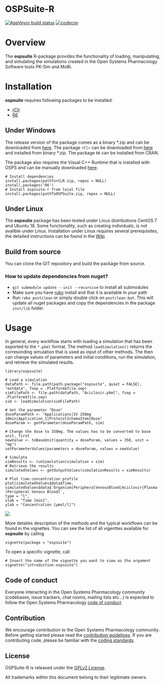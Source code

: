 # OSPSuite-R

  <!-- badges: start -->

[![AppVeyor build status](https://ci.appveyor.com/api/projects/status/github/Open-Systems-Pharmacology/OSPSuite-R?branch=develop&svg=true)](https://ci.appveyor.com/project/open-systems-pharmacology-ci/ospsuite-r)
[![codecov](https://codecov.io/gh/Open-Systems-Pharmacology/OSPSuite-R/branch/develop/graph/badge.svg)](https://codecov.io/gh/Open-Systems-Pharmacology/OSPSuite-R)

  <!-- badges: end -->

# Overview
The **ospsuite** R-package provides the functionality of loading, manipulating, and simulating the simulations created in the Open Systems Pharmacology Software tools PK-Sim and MoBi.

# Installation
**ospsuite** requires following packages to be installed:

- [rClr](https://github.com/Open-Systems-Pharmacology/rClr/releases/latest)
- [R6](https://github.com/r-lib/R6)

## Under Windows
The release version of the package comes as a binary *.zip and can be downloaded from [here](https://github.com/Open-Systems-Pharmacology/OSPSuite-R/releases). The package `rClr` can be downloaded from [here](https://github.com/Open-Systems-Pharmacology/rClr/releases/latest) and installed from binary *.zip. The package `R6` can be installed from CRAN.

The package also requires the Visual C++ Runtime that is installed with OSPS and can be manually downloaded [here](https://aka.ms/vs/16/release/vc_redist.x64.exe).

```
# Install dependencies
install.packages(pathTorCLR.zip, repos = NULL)
install.packages('R6')
# Install ospsuite-r from local file
install.packages(pathToOSPSuite.zip, repos = NULL)
```

## Under Linux
The **ospsuite** package has been tested under Linux distributions CentOS 7 and Ubuntu 18. Some functionality, such as creating individuals, is not availble under Linux. Installation under Linux requires several prerequisites, the detailed instructions can be found in the [Wiki](https://github.com/Open-Systems-Pharmacology/OSPSuite-R/wiki/Setup-ospsuite-R-on-Ubuntu).

## Build from source
You can clone the GIT repository and build the package from source.

### How to update dependencies from nuget?
- `git submodule update --init --recursive` to install all submodules
- Make sure you have [ruby](https://www.ruby-lang.org/de/downloads/) install and that it is available in your path
- Run `rake postclean` or simply double click on `postclean.bat`. This will update all nuget packages and copy the dependencies in the package `inst/lib` folder.

# Usage
In general, every workflow starts with loading a simulation that has been exported to the `*.pkml` format. The method `loadSimulation()`  returns the corresonding simulation that is used as input of other methods. The then can change values of parameters and initial conditions, run the simulation, and retrieve the simulated results.

```{r loadSim}
library(ospsuite)

# Load a simulation
dataPath <- file.path(path.package("ospsuite", quiet = FALSE), "extdata", fsep = .Platform$file.sep)
simFilePath <- file.path(dataPath, "Aciclovir.pkml", fsep = .Platform$file.sep)
sim <- loadSimulation(simFilePath)

# Get the parameter "Dose"
doseParamPath <- "Applications|IV 250mg 10min|Application_1|ProtocolSchemaItem|Dose"
doseParam <- getParameter(doseParamPath, sim)

# Change the dose to 350mg. The values has to be converted to base unit, first
newValue <- toBaseUnit(quantity = doseParam, values = 350, unit = "mg")
setParameterValues(parameters = doseParam, values = newValue)

# Simulate
simResults <- runSimulation(simulation = sim)
# Retrieve the results
simulatedValues <- getOutputValues(simulationResults = simResults)

# Plot time-concentration profile
plot(simulatedValues$data$Time, simulatedValues$data$`Organism|PeripheralVenousBlood|Aciclovir|Plasma (Peripheral Venous Blood)`,
type = "l",
xlab = "Time [min]",
ylab = "Concentration [µmol/l]")
```
![](man/figures/README-example-1.png)<!-- -->

More detailes description of the methods and the typical workflows can be found in the vignettes. You can see the list of all vigenttes available for **ospsuite** by calling

```
vignette(package = "ospsuite")
```

To open a specific vignette, call

```
# Insert the name of the vignette you want to view as the argument
vignette("introduction-ospsuite")
```

## Code of conduct

Everyone interacting in the Open Systems Pharmacology community (codebases, issue trackers, chat rooms, mailing lists etc...) is expected to follow the Open Systems Pharmacology [code of conduct](https://github.com/Open-Systems-Pharmacology/Suite/blob/master/CODE_OF_CONDUCT.md).

## Contribution

We encourage contribution to the Open Systems Pharmacology community. Before getting started please read the [contribution guidelines](https://github.com/Open-Systems-Pharmacology/Suite/blob/master/CONTRIBUTING.md). If you are contributing code, please be familiar with the [coding standards](https://github.com/Open-Systems-Pharmacology/Suite/blob/master/CODING_STANDARDS_R.md).

## License

OSPSuite-R is released under the [GPLv2 License](LICENSE).

All trademarks within this document belong to their legitimate owners.
